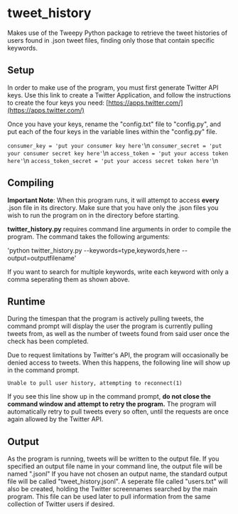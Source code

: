 # tweet_history
Makes use of the Tweepy Python package to retrieve the tweet histories of users found in .json tweet files, finding only those that contain specific keywords.
## Setup
In order to make use of the program, you must first generate Twitter API keys. Use this link to create a Twitter Application, and follow the instructions to create the four keys you need: [https://apps.twitter.com/](https://apps.twitter.com/)

Once you have your keys, rename the "config.txt" file to "config.py", and put each of the four keys in the variable lines within the "config.py" file.

`consumer_key = 'put your consumer key here'`\n
`consumer_secret = 'put your consumer secret key here'`\n
`access_token = 'put your access token here'`\n
`access_token_secret = 'put your access secret token here'`\n

## Compiling
**Important Note**: When this program runs, it will attempt to access **every** .json file in its directory. Make sure that you have only the .json files you wish to run the program on in the directory before starting.

**twitter_history.py** requires command line arguments in order to compile the program. The command takes the following arguments:

'python twitter_history.py --keywords=type,keywords,here --output=outputfilename'

If you want to search for multiple keywords, write each keyword with only a comma seperating them as shown above.

## Runtime
During the timespan that the program is actively pulling tweets, the command prompt will display the user the program is currently pulling tweets from, as well as the number of tweets found from said user once the check has been completed.

Due to request limitations by Twitter's API, the program will occasionally be denied access to tweets. When this happens, the following line will show up in the command prompt.

`Unable to pull user history, attempting to reconnect(1)`

If you see this line show up in the command prompt, **do not close the command window and attempt to retry the program.** The program will automatically retry to pull tweets every so often, until the requests are once again allowed by the Twitter API.

## Output
As the program is running, tweets will be written to the output file. If you specified an output file name in your command line, the output file will be named "<Insert Filename Here>.jsonl" If you have not chosen an output name, the standard output file will be called "tweet_history.jsonl".
A seperate file called "users.txt" will also be created, holding the Twitter screennames searched by the main program. This file can be used later to pull information from the same collection of Twitter users if desired.
